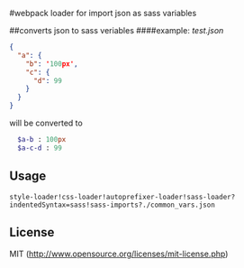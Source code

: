 #webpack loader for import json as sass variables

##converts json to sass veriables
####example:
*test.json*
```json
{
  "a": {
    "b": '100px',
    "c": {
      "d": 99
    }
  }
}
```

will be converted to
```sass
  $a-b : 100px
  $a-c-d : 99
```

## Usage
```
style-loader!css-loader!autoprefixer-loader!sass-loader?indentedSyntax=sass!sass-imports?./common_vars.json
```

## License
MIT (http://www.opensource.org/licenses/mit-license.php)
